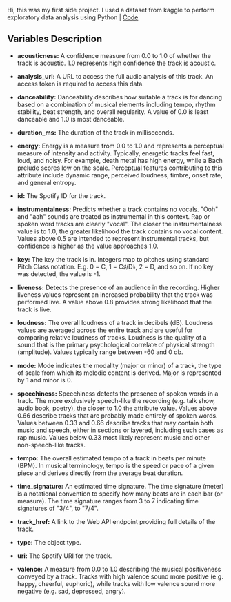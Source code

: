 Hi, this was my first side project. I used a dataset from kaggle to perform exploratory data analysis using Python | [Code](https://github.com/RodrigoFreireDA/side_projects/blob/main/Spotify%20(Data%20Analysis)%20-%20Python/Spotify.ipynb)


<h2> Variables Description </h2>

- **acousticness:** A confidence measure from 0.0 to 1.0 of whether the track is acoustic. 1.0 represents high confidence the track is acoustic.

- **analysis_url:** A URL to access the full audio analysis of this track. An access token is required to access this data.

- **danceability:** Danceability describes how suitable a track is for dancing based on a combination of musical elements including tempo, rhythm stability, beat strength, and overall regularity. A value of 0.0 is least danceable and 1.0 is most danceable.

- **duration_ms:** The duration of the track in milliseconds.

- **energy:** Energy is a measure from 0.0 to 1.0 and represents a perceptual measure of intensity and activity. Typically, energetic tracks feel fast, loud, and noisy. For example, death metal has high energy, while a Bach prelude scores low on the scale. Perceptual features contributing to this attribute include dynamic range, perceived loudness, timbre, onset rate, and general entropy.

- **id:** The Spotify ID for the track.

- **instrumentalness:** Predicts whether a track contains no vocals. "Ooh" and "aah" sounds are treated as instrumental in this context. Rap or spoken word tracks are clearly "vocal". The closer the instrumentalness value is to 1.0, the greater likelihood the track contains no vocal content. Values above 0.5 are intended to represent instrumental tracks, but confidence is higher as the value approaches 1.0.

- **key:** The key the track is in. Integers map to pitches using standard Pitch Class notation. E.g. 0 = C, 1 = C♯/D♭, 2 = D, and so on. If no key was detected, the value is -1.

- **liveness:** Detects the presence of an audience in the recording. Higher liveness values represent an increased probability that the track was performed live. A value above 0.8 provides strong likelihood that the track is live.

- **loudness:** The overall loudness of a track in decibels (dB). Loudness values are averaged across the entire track and are useful for comparing relative loudness of tracks. Loudness is the quality of a sound that is the primary psychological correlate of physical strength (amplitude). Values typically range between -60 and 0 db.

- **mode:** Mode indicates the modality (major or minor) of a track, the type of scale from which its melodic content is derived. Major is represented by 1 and minor is 0.

- **speechiness:** Speechiness detects the presence of spoken words in a track. The more exclusively speech-like the recording (e.g. talk show, audio book, poetry), the closer to 1.0 the attribute value. Values above 0.66 describe tracks that are probably made entirely of spoken words. Values between 0.33 and 0.66 describe tracks that may contain both music and speech, either in sections or layered, including such cases as rap music. Values below 0.33 most likely represent music and other non-speech-like tracks.

- **tempo:** The overall estimated tempo of a track in beats per minute (BPM). In musical terminology, tempo is the speed or pace of a given piece and derives directly from the average beat duration.

- **time_signature:** An estimated time signature. The time signature (meter) is a notational convention to specify how many beats are in each bar (or measure). The time signature ranges from 3 to 7 indicating time signatures of "3/4", to "7/4".

- **track_href:** A link to the Web API endpoint providing full details of the track.

- **type:** The object type.

- **uri:** The Spotify URI for the track.

- **valence:** A measure from 0.0 to 1.0 describing the musical positiveness conveyed by a track. Tracks with high valence sound more positive (e.g. happy, cheerful, euphoric), while tracks with low valence sound more negative (e.g. sad, depressed, angry).
